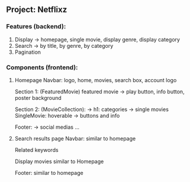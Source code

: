 ## Project: Netflixz

### Features (backend): 
1. Display -> homepage, single movie, display genre, display category
2. Search -> by title, by genre, by category
3. Pagination

### Components (frontend):
1. Homepage
	Navbar: logo, home, movies, search box, account logo
	
	Section 1: (FeaturedMovie) featured movie -> play button, info button, poster background
	
	Section 2: (MovieCollection): -> h1: categories -> single movies
		SingleMovie: hoverable -> buttons and info
		
	Footer: -> social medias ...

2. Search results page
	Navbar: similar to homepage
	
	Related keywords
	
	Display movies similar to Homepage
	
	Footer: similar to homepage
